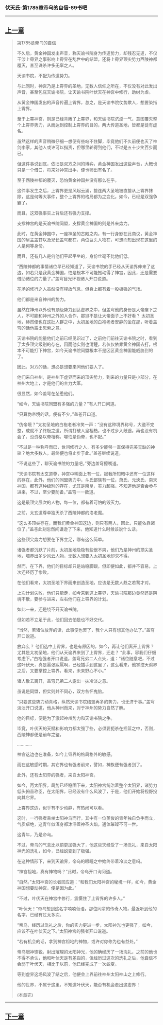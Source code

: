 ### 伏天氏-第1785章帝乌的自信-69书吧

--------
[上一章](./819b08e1b7dcebeaa667e00f89c162fe.md)
--------


>
>
>
>第1785章帝乌的自信
>
>不久后，黄金神国发出声音，称天谕书院身为传道势力，却残忍无道，不仅干涉上霄界之事影响上霄界在乱世中的结盟，还将上霄界顶尖势力西陵神都覆灭，甚至诛杀许多无辜之人。
>
>天谕书院，不配为传道势力。
>
>与此同时，神宫乃是上霄界的圣地，无数人信仰之所在，不仅没有对此发出声音，甚至包庇天谕书院，让天谕书院叶伏天在神宫中修行，助纣为虐。
>
>从黄金神国发出的声音传遍上霄界，总之，是天谕书院仗势欺人，想要染指上霄界。
>
>至于上霄神宫，则是已经背叛了上霄界，和天谕书院沆瀣一气，意图覆灭整个上霄界势力，从而达到控制上霄界的目的，两大传道圣地，皆都是徒有虚名。
>
>虽然这样的声音稍微仔细一想便有些站不住脚，毕竟他们不久前便也灭了神剑李家，其他人或许可以指责，但哪里轮得到他们，不过是五十步笑百步而已。
>
>但这件事说到底，依旧是双方之间的博弈，黄金神国发出这些声音，大概也只是一个借口，将来对神宫出手，便也师出有名了。
>
>至于西陵神都的覆灭，恐怕黄金神国并没有那么在乎。
>
>这件事发生之后，上霄界更是风起云涌，接连两大圣地被直接从上霄界抹除，这是何等大事件，整个上霄界的格局都为之变化，如今，已经是双强争霸了。
>
>而且，这双强事实上背后还有强力支撑。
>
>支撑神宫的是天谕书院同盟，支撑黄金神国的则是外来势力。
>
>此时，在黄金神国中，一座神圣的古殿之内，有一行身影在此商议，黄金神国的皇主盖苍以及兄长盖穹都在，两位巨头人物在，可想而知出现在这里的人是何等身份。
>
>而且，还有几人是何他们平起平坐的，身份丝毫不比他们低。
>
>“西陵神都的事情诸位早已经知道了，天谕书院的手已经从天谕界伸来了这边，如若只是我黄金神国，怕是根本不可能撼动得了神宫，因此，还是需要借助诸位的力量了。”盖穹目光环视诸人开口说道。
>
>在场的修行之人虽然没有释放气息，但身上都有着一股极强的气场。
>
>他们都是来自神州的势力。
>
>虽然在神州以外也有顶级势力到达虚界之中，但盖穹他的身份是大帝座下之人，不可能和神州之外的人合作，那岂不是让大帝面子上不好看？
>太初圣地，赫然便也在这批人群之中，太初圣地的白袍老者安静的坐在那，听着盖穹的话他露出思索之意。
>
>天谕书院的能量他们之前已经见识过了，之前他们前往天谕书院之时，看到了太多顶尖级别的存在，因而他实则也清楚，若仅仅依靠黄金神国去打，根本不可能打下神宫，如今天谕书院同盟根本不是区区黄金神国能威胁到的了。
>
>因此，对方的话，想必是想要来问他们要人了。
>
>他们来自神州，是神州下虚界而来的顶尖势力，到来的力量只是小部分，在神州大地上，才是他们的主力大军。
>
>很显然，如今盖穹在怂恿他们。
>
>“如今，天谕书院同盟有多强的力量？”有人开口问道。
>
>“只算伪帝境的话，便有不少。”盖苍开口道。
>
>“伪帝境？”太初圣地的白袍老者冷笑一声：“没有这种境界称号，大道不完整，成就不了终极之道，所谓打破人皇桎梏，也不过步入歧途，再也没有机会了，没资格以帝相称，哪怕是伪帝，也不配。”
>
>“不过是一种称呼而已，世间修行之人，有多少能够一直保持完美无缺的神轮？绝大多数人，最终便也将止步于此。”盖苍继续说道。
>
>“不说这些了，聊天谕书院的力量吧。”旁边盖穹擦嘴道。
>
>“天谕书院有太玄道尊，神宫中明面上有一位，据我所知暗中还有一位这样的存在，此外，他们的同盟势力中，斗氏部族有一位，萧氏、元泱氏、南天神国，都有这种级别的存在，尤其是南皇，实力超强，不知道他是否会参与进来，不过，至少要防备。”盖穹一一数道。
>
>这是最顶尖层次的人物，每一位，都有着可怕的毁灭力。
>
>之前，太玄道尊单独灭杀了西陵神都的洛老魔。
>
>“这么多顶尖存在，而我们黄金神国这边，则只有两人，因此，只能依靠诸位了。”盖苍此刻忽然间谦逊了下来，他知道什么时候该说什么话。
>
>这些顶尖势力想要在下界立足，哪有这么简单。
>
>诸强者都沉默了片刻，太初圣地隐隐有些很不爽，他们乃是神州的顶尖圣地，培养出多少风云人物，无数人想要入太初圣地却求不得。
>
>然而，在下界，他们的目标却只是站稳脚跟，但即便如此，都并不容易，上次还经历了惨败。
>
>在他们看来，太初圣地下界而来创造圣地，应该是无数人趋之若鹜才对。
>
>上次计划失败，他们只能走，如今来到这上霄界，天谕书院那边竟然还是阴魂不散，要参与进来，左右他们在上霄界的计划。
>
>如此一来，还是绕不开天谕书院。
>
>但如若不立足于此，他们回去怕是也不好交代。
>
>“当然，若诸位放弃的话，此事便也罢了，我个人只有想其他办法了。”盖穹开口说道。
>
>放弃么？
>他们选中上霄界，也是有原因的，如今，再让他们离开上霄界？
>尤其是太初圣地，他们从天谕界来到了上霄界，还走？
>“此事，容我们仔细考虑下。”白袍强者开口说道，盖穹兄弟二人点头，道：“诸位随意吧，不过这叶伏天，真是嚣张跋扈啊，已经插手到这里了，这么看来，他掌控天谕界之后，又要掌控上霄界，看来，未来野心不小。”
>
>诸人散去离开，盖穹兄弟二人露出一抹冷淡之意。
>
>虽说是同盟，但实则并不同心，双方各怀鬼胎。
>
>“只要这些势力动真格，纵然天谕书院结盟再多的势力，也无济于事。”盖穹淡淡开口说道，他从神州而来，对于神州的势力自然了解。
>
>他的目标，便是为了激起神州势力和天谕书院之争。
>
>毕竟，叶伏天的天赋和影响力都太强了些，必须要扼杀在摇篮之中，否则，西陵神都便是前车之鉴。
>
>…………
>
>神宫这边也在准备，如今上霄界的格局格外的敏感。
>
>而在这敏感时期，其它界也有强者前来，譬如，神族便有强者到了。
>
>此外，还有太阳界的强者，来自太阳神宫。
>
>如今，再太阳界，局势已经稳固下来，太阳神宫统治着整个太阳界，诸势力低头俯首称臣，在太阳界，已经没有什么风波了，于是，他们开始将视野投向其它界。
>
>上霄界这边，似乎有不少动静，有热闹可以看。
>
>这时，一行强者乘坐太阳神鸟而行，其中有一位英俊的青年独自负手而立，气质卓绝，这青年似浑身都沐浴着神圣火焰，通体璀璨不可一世。
>
>这青年，乃是帝乌。
>
>不过，帝乌的气息比以前更加强大了，他这些天经受了一场洗礼，来自太阳神光的洗礼，如今，已经蜕变到了极强。
>
>在这种情形下，来到天谕界，帝乌的眼瞳之中始终带着冷淡之意吗。
>
>“神宫祖地，真有神物吗？”此时，帝乌开口询问道。
>
>“自然。”太阳神宫的长者回应道：“和我们太阳神宫的秘境一样，如今，黄金神国想要动神宫，便是因为此。”
>
>“不过，叶伏天在神宫中修行，震慑住了上霄界的许多人。”
>
>“叶伏天！”帝乌想到这名字喃喃低语，那位同辈的传奇人物，最近听到他的名字，已经有过太多次。
>
>“帝乌，经历过洗礼之后，你的实力更进一步，太阳神光也更强了，如今，应该不在叶伏天之下。”太阳神宫的强者开口说道。
>
>“若有机会的话，拿到神宫祖地的神物，或许对你修为也有益处。”
>
>帝乌眼神锋锐，射出璀璨的太阳神光，他的确经历了一场洗礼，之前的他也不得不承认，他和叶伏天是有差距的，但经历过这次的洗礼之后，他自信不会弱于叶伏天，相比于以前，他已经完成了一次蜕变。
>
>等到虚界这场风波了结之后，他便会上界前往神州太阳神山之上修行。
>
>他的世界，不属于这里，不知道叶伏天，能否有机会走出这虚界！
>
>(本章完)
>
>

--------
[下一章](./00aac3f8d1cf5cef75abdff6f83b6e19.md)
--------
